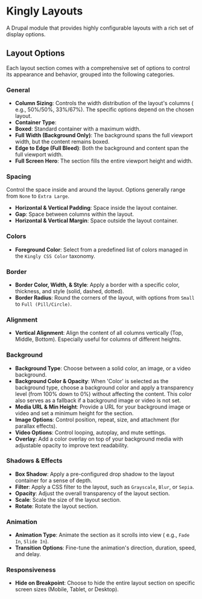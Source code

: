 # Kingly Layouts

A Drupal module that provides highly configurable layouts with a rich set of
display options.

## Layout Options

Each layout section comes with a comprehensive set of options to control its
appearance and behavior, grouped into the following categories.

### General

* **Column Sizing**: Controls the width distribution of the layout's columns (
  e.g., 50%/50%, 33%/67%). The specific options depend on the chosen layout.
* **Container Type**:
* **Boxed**: Standard container with a maximum width.
* **Full Width (Background Only)**: The background spans the full viewport
  width, but the content remains boxed.
* **Edge to Edge (Full Bleed)**: Both the background and content span the full
  viewport width.
* **Full Screen Hero**: The section fills the entire viewport height and width.

### Spacing

Control the space inside and around the layout. Options generally range
from `None` to `Extra Large`.

* **Horizontal & Vertical Padding**: Space inside the layout container.
* **Gap**: Space between columns within the layout.
* **Horizontal & Vertical Margin**: Space outside the layout container.

### Colors

* **Foreground Color**: Select from a predefined list of colors managed in the
  `Kingly CSS Color` taxonomy.

### Border

* **Border Color, Width, & Style**: Apply a border with a specific color,
  thickness, and style (solid, dashed, dotted).
* **Border Radius**: Round the corners of the layout, with options from `Small`
  to `Full (Pill/Circle)`.

### Alignment

* **Vertical Alignment**: Align the content of all columns vertically (Top,
  Middle, Bottom). Especially useful for columns of different heights.

### Background

* **Background Type**: Choose between a solid color, an image, or a video
  background.
* **Background Color & Opacity**: When 'Color' is selected as the background
  type,
  choose a background color and apply a transparency level (from 100% down to
  0%)
  without affecting the content. This color also serves as a fallback if a
  background image or video is not set.
* **Media URL & Min Height**: Provide a URL for your background image or video
  and set a minimum height for the section.
* **Image Options**: Control position, repeat, size, and attachment (for
  parallax effects).
* **Video Options**: Control looping, autoplay, and mute settings.
* **Overlay**: Add a color overlay on top of your background media with
  adjustable opacity to improve text readability.

### Shadows & Effects

* **Box Shadow**: Apply a pre-configured drop shadow to the layout container for
  a sense of depth.
* **Filter**: Apply a CSS filter to the layout, such as `Grayscale`, `Blur`,
  or `Sepia`.
* **Opacity**: Adjust the overall transparency of the layout section.
* **Scale**: Scale the size of the layout section.
* **Rotate**: Rotate the layout section.

### Animation

* **Animation Type**: Animate the section as it scrolls into view (
  e.g., `Fade In`, `Slide In`).
* **Transition Options**: Fine-tune the animation's direction, duration, speed,
  and delay.

### Responsiveness

* **Hide on Breakpoint**: Choose to hide the entire layout section on specific
  screen sizes (Mobile, Tablet, or Desktop).
